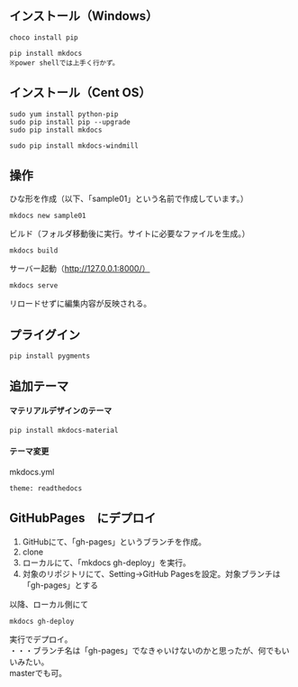 ## インストール（Windows）
```
choco install pip

pip install mkdocs
※power shellでは上手く行かず。
```
## インストール（Cent OS）
```
sudo yum install python-pip
sudo pip install pip --upgrade
sudo pip install mkdocs

sudo pip install mkdocs-windmill
```

## 操作
ひな形を作成（以下、「sample01」という名前で作成しています。）
```
mkdocs new sample01
```
ビルド（フォルダ移動後に実行。サイトに必要なファイルを生成。）
```
mkdocs build
```
サーバー起動（http://127.0.0.1:8000/）
```
mkdocs serve
```
リロードせずに編集内容が反映される。


## プライグイン
```
pip install pygments
```

## 追加テーマ
#### マテリアルデザインのテーマ
```
pip install mkdocs-material
```
#### テーマ変更
mkdocs.yml
```
theme: readthedocs
```


## GitHubPages　にデプロイ
 1. GitHubにて、「gh-pages」というブランチを作成。
 2. clone
 3. ローカルにて、「mkdocs gh-deploy」を実行。
 4. 対象のリポジトリにて、Setting→GitHub Pagesを設定。対象ブランチは「gh-pages」とする

以降、ローカル側にて
```
mkdocs gh-deploy
```
実行でデプロイ。
　  
・・・ブランチ名は「gh-pages」でなきゃいけないのかと思ったが、何でもいいみたい。  
masterでも可。  

